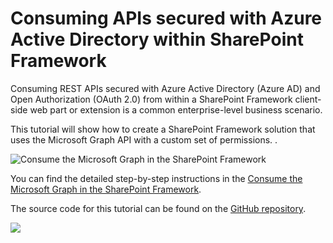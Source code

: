 # Consuming APIs secured with Azure Active Directory within SharePoint Framework

Consuming REST APIs secured with Azure Active Directory (Azure AD) and Open Authorization (OAuth 2.0) from within a SharePoint Framework client-side web part or extension is a common enterprise-level business scenario.

This tutorial will show how to create a SharePoint Framework solution that uses the Microsoft Graph API with a custom set of permissions. .

![Consume the Microsoft Graph in the SharePoint Framework](https://docs.microsoft.com/en-us/sharepoint/dev/images/use-aad-tutorial-video.gif)

You can find the detailed step-by-step instructions in the [Consume the Microsoft Graph in the SharePoint Framework](https://docs.microsoft.com/en-us/sharepoint/dev/spfx/use-aad-tutorial).

The source code for this tutorial can be found on the [GitHub repository](https://github.com/SharePoint/teams-dev-samples/tree/master/tutorials/api-scopes).

<img src="https://telemetry.sharepointpnp.com/teams-dev-samples/docs/tutorials/api-scope" />
